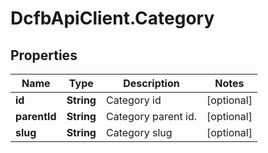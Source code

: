 # DcfbApiClient.Category

## Properties
Name | Type | Description | Notes
------------ | ------------- | ------------- | -------------
**id** | **String** | Category id | [optional] 
**parentId** | **String** | Category parent id. | [optional] 
**slug** | **String** | Category slug | [optional] 



